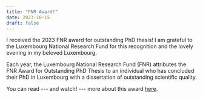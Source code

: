 ```yaml
---
title: "FNR Award!"
date: 2023-10-15
draft: false
---
```


I received the 2023 FNR award for outstanding PhD thesis!
I am grateful to the Luxembourg National Research Fund for this recognition and the lovely evening in my beloved Luxembourg.

Each year, the Luxembourg National Research Fund (FNR) attributes the FNR Award for Outstanding PhD Thesis to an individual who has concluded their PhD in Luxembourg with a dissertation of outstanding scientific quality.

You can read \--- and watch! \--- more about this award [here](https://www.fnr.lu/fnr-awards-2023-discover-the-winners/).
